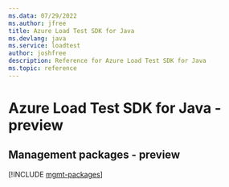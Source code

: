 ```yaml
---
ms.data: 07/29/2022
ms.author: jfree
title: Azure Load Test SDK for Java
ms.devlang: java
ms.service: loadtest
author: joshfree
description: Reference for Azure Load Test SDK for Java
ms.topic: reference
---
```

# Azure Load Test SDK for Java - preview

## Management packages - preview
[!INCLUDE [mgmt-packages](load-test-mgmt-index.md)]